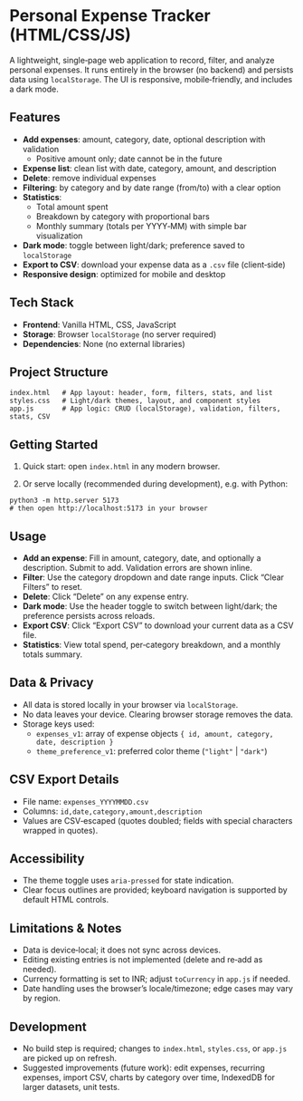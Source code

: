 # Personal Expense Tracker (HTML/CSS/JS)

A lightweight, single‑page web application to record, filter, and analyze personal expenses. It runs entirely in the browser (no backend) and persists data using `localStorage`. The UI is responsive, mobile‑friendly, and includes a dark mode.

## Features
- **Add expenses**: amount, category, date, optional description with validation
  - Positive amount only; date cannot be in the future
- **Expense list**: clean list with date, category, amount, and description
- **Delete**: remove individual expenses
- **Filtering**: by category and by date range (from/to) with a clear option
- **Statistics**:
  - Total amount spent
  - Breakdown by category with proportional bars
  - Monthly summary (totals per YYYY‑MM) with simple bar visualization
- **Dark mode**: toggle between light/dark; preference saved to `localStorage`
- **Export to CSV**: download your expense data as a `.csv` file (client‑side)
- **Responsive design**: optimized for mobile and desktop

## Tech Stack
- **Frontend**: Vanilla HTML, CSS, JavaScript
- **Storage**: Browser `localStorage` (no server required)
- **Dependencies**: None (no external libraries)

## Project Structure
```
index.html   # App layout: header, form, filters, stats, and list
styles.css   # Light/dark themes, layout, and component styles
app.js       # App logic: CRUD (localStorage), validation, filters, stats, CSV
```

## Getting Started
1) Quick start: open `index.html` in any modern browser.

2) Or serve locally (recommended during development), e.g. with Python:
```
python3 -m http.server 5173
# then open http://localhost:5173 in your browser
```

## Usage
- **Add an expense**: Fill in amount, category, date, and optionally a description. Submit to add. Validation errors are shown inline.
- **Filter**: Use the category dropdown and date range inputs. Click “Clear Filters” to reset.
- **Delete**: Click “Delete” on any expense entry.
- **Dark mode**: Use the header toggle to switch between light/dark; the preference persists across reloads.
- **Export CSV**: Click “Export CSV” to download your current data as a CSV file.
- **Statistics**: View total spend, per‑category breakdown, and a monthly totals summary.

## Data & Privacy
- All data is stored locally in your browser via `localStorage`.
- No data leaves your device. Clearing browser storage removes the data.
- Storage keys used:
  - `expenses_v1`: array of expense objects `{ id, amount, category, date, description }`
  - `theme_preference_v1`: preferred color theme (`"light"` | `"dark"`)

## CSV Export Details
- File name: `expenses_YYYYMMDD.csv`
- Columns: `id,date,category,amount,description`
- Values are CSV‑escaped (quotes doubled; fields with special characters wrapped in quotes).

## Accessibility
- The theme toggle uses `aria-pressed` for state indication.
- Clear focus outlines are provided; keyboard navigation is supported by default HTML controls.

## Limitations & Notes
- Data is device‑local; it does not sync across devices.
- Editing existing entries is not implemented (delete and re‑add as needed).
- Currency formatting is set to INR; adjust `toCurrency` in `app.js` if needed.
- Date handling uses the browser’s locale/timezone; edge cases may vary by region.

## Development
- No build step is required; changes to `index.html`, `styles.css`, or `app.js` are picked up on refresh.
- Suggested improvements (future work): edit expenses, recurring expenses, import CSV, charts by category over time, IndexedDB for larger datasets, unit tests.
